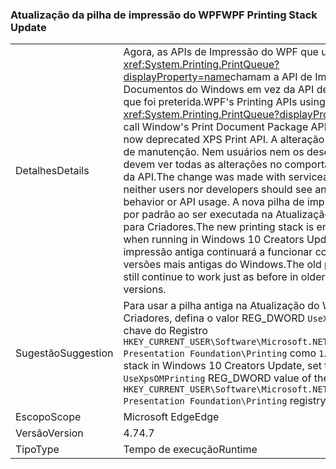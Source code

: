 ### <a name="wpf-printing-stack-update"></a><span data-ttu-id="a7023-101">Atualização da pilha de impressão do WPF</span><span class="sxs-lookup"><span data-stu-id="a7023-101">WPF Printing Stack Update</span></span>

|   |   |
|---|---|
|<span data-ttu-id="a7023-102">Detalhes</span><span class="sxs-lookup"><span data-stu-id="a7023-102">Details</span></span>|<span data-ttu-id="a7023-103">Agora, as APIs de Impressão do WPF que usam <xref:System.Printing.PrintQueue?displayProperty=name>chamam a API de Impressão Pacote de Documentos do Windows em vez da API de Impressão XPS, que foi preterida.</span><span class="sxs-lookup"><span data-stu-id="a7023-103">WPF's Printing APIs using <xref:System.Printing.PrintQueue?displayProperty=name> now call Window's Print Document Package API in favor of the now deprecated XPS Print API.</span></span> <span data-ttu-id="a7023-104">A alteração foi feita para fins de manutenção. Nem usuários nem os desenvolvedores devem ver todas as alterações no comportamento ou no uso da API.</span><span class="sxs-lookup"><span data-stu-id="a7023-104">The change was made with serviceability in mind; neither users nor developers should see any changes in behavior or API usage.</span></span> <span data-ttu-id="a7023-105">A nova pilha de impressão é habilitada por padrão ao ser executada na Atualização do Windows 10 para Criadores.</span><span class="sxs-lookup"><span data-stu-id="a7023-105">The new printing stack is enabled by default when running in Windows 10 Creators Update.</span></span> <span data-ttu-id="a7023-106">A pilha de impressão antiga continuará a funcionar como antes nas versões mais antigas do Windows.</span><span class="sxs-lookup"><span data-stu-id="a7023-106">The old printing stack will still continue to work just as before in older Windows versions.</span></span>|
|<span data-ttu-id="a7023-107">Sugestão</span><span class="sxs-lookup"><span data-stu-id="a7023-107">Suggestion</span></span>|<span data-ttu-id="a7023-108">Para usar a pilha antiga na Atualização do Windows 10 para Criadores, defina o valor REG_DWORD <code>UseXpsOMPrinting</code> da chave do Registro <code>HKEY_CURRENT_USER\Software\Microsoft\.NETFramework\Windows Presentation Foundation\Printing</code> como <code>1</code>.</span><span class="sxs-lookup"><span data-stu-id="a7023-108">To use the old stack in Windows 10 Creators Update, set the <code>UseXpsOMPrinting</code> REG_DWORD value of the <code>HKEY_CURRENT_USER\Software\Microsoft\.NETFramework\Windows Presentation Foundation\Printing</code> registry key to <code>1</code>.</span></span>|
|<span data-ttu-id="a7023-109">Escopo</span><span class="sxs-lookup"><span data-stu-id="a7023-109">Scope</span></span>|<span data-ttu-id="a7023-110">Microsoft Edge</span><span class="sxs-lookup"><span data-stu-id="a7023-110">Edge</span></span>|
|<span data-ttu-id="a7023-111">Versão</span><span class="sxs-lookup"><span data-stu-id="a7023-111">Version</span></span>|<span data-ttu-id="a7023-112">4.7</span><span class="sxs-lookup"><span data-stu-id="a7023-112">4.7</span></span>|
|<span data-ttu-id="a7023-113">Tipo</span><span class="sxs-lookup"><span data-stu-id="a7023-113">Type</span></span>|<span data-ttu-id="a7023-114">Tempo de execução</span><span class="sxs-lookup"><span data-stu-id="a7023-114">Runtime</span></span>|


